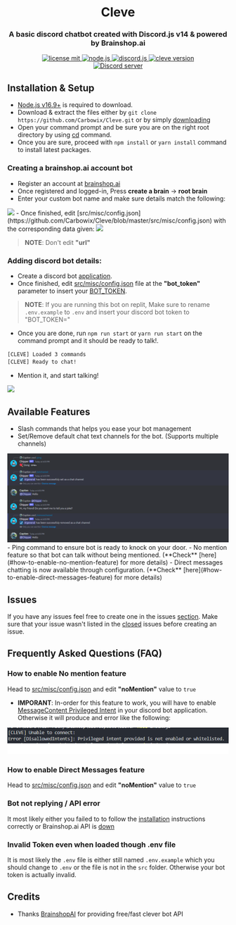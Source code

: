 <h1 align="center">
   Cleve
</h1>
<h3 align="center">A basic discord chatbot created with Discord.js v14 & powered by Brainshop.ai</h3>
<p align="center">

<a href="https://github.com/Carbowix/Cleve/blob/master/LICENSE">
   <img src="https://img.shields.io/github/license/carbowix/cleve?style=for-the-badge" alt="license mit"/>
</a>
<a href="https://nodejs.org/en/download/">
   <img src="https://img.shields.io/badge/node-16.9+-brightgreen?style=for-the-badge" alt="node.js"/>
</a>
<a href="https://github.com/discordjs/discord.js/">
   <img src="https://img.shields.io/badge/discord.js-v14-blue?style=for-the-badge" alt="discord.js"/>
</a>
<a href="https://github.com/Carbowix/Cleve">
   <img src="https://img.shields.io/github/package-json/v/carbowix/cleve?style=for-the-badge" alt="cleve version"/>
</a>
<br>
<a href="https://discord.gg/nntu7rgxtP">
<img src="https://img.shields.io/discord/633795546724827157?color=5865F2&logo=discord&logoColor=white" alt="Discord server" />
</a>
</p>


## Installation & Setup
- [Node.js v16.9+](https://nodejs.org/en/download) is required to download.
- Download & extract the files either by `git clone https://github.com/Carbowix/Cleve.git` or by simply [downloading](https://github.com/Carbowix/Cleve/archive/refs/heads/master.zip)
- Open your command prompt and be sure you are on the right root directory by using [cd](https://www.lifewire.com/change-directories-in-command-prompt-5185508) command.
- Once you are sure, proceed with `npm install` or `yarn install` command to install latest packages.

### Creating a brainshop.ai account bot
- Register an account at [brainshop.ai](http://brainshop.ai/user/register)
- Once registered and logged-in, Press **create a brain** -> **root brain**
- Enter your custom bot name and make sure details match the following:
<img src="https://i.ibb.co/WGkXrw1/tut-02.png">
- Once finished, edit [src/misc/config.json](https://github.com/Carbowix/Cleve/blob/master/src/misc/config.json) with the corresponding data given: 
<img src="https://i.ibb.co/3y2PXDt/tut-03.png">

>**NOTE**: Don't edit **"url"**

### Adding discord bot details:
- Create a discord bot [application](https://discordjs.guide/preparations/setting-up-a-bot-application.html#your-bot-s-token).
- Once finished, edit [src/misc/config.json](https://github.com/Carbowix/Cleve/blob/master/src/misc/config.json) file at the **"bot_token"** parameter to insert your [BOT_TOKEN](https://www.writebots.com/discord-bot-token/).

>**NOTE**: If you are running this bot on replit, Make sure to rename `.env.example` to `.env` and insert your discord bot token to "BOT_TOKEN="


- Once you are done, run `npm run start` or `yarn run start` on the command prompt and it should be ready to talk!.
```bash
[CLEVE] Loaded 3 commands
[CLEVE] Ready to chat!
```

- Mention it, and start talking!


<img src="https://i.ibb.co/M5tjLTh/cleve-Talk.png">

## Available Features
- Slash commands that helps you ease your bot management
- Set/Remove default chat text channels for the bot. (Supports multiple channels)
<img src="./src/misc/images/feature.png" />
- Ping command to ensure bot is ready to knock on your door.
- No mention feature so that bot can talk without being mentioned. (**Check** [here](#how-to-enable-no-mention-feature) for more details)
- Direct messages chatting is now available through configuration. (**Check** [here](#how-to-enable-direct-messages-feature) for more details)

## Issues
If you have any issues feel free to create one in the issues [section](https://github.com/Carbowix/Cleve/issues). Make sure that your issue wasn't listed in the [closed](https://github.com/Carbowix/Cleve/issues?q=is%3Aissue+is%3Aclosed) issues before creating an issue.

## Frequently Asked Questions (FAQ)
### How to enable No mention feature
Head to [src/misc/config.json](https://github.com/Carbowix/Cleve/blob/master/src/misc/config.json) and edit **"noMention"** value to `true`

- **IMPORANT**: In-order for this feature to work, you will have to enable [MessageContent Privileged Intent](https://autocode.com/discord/threads/what-are-discord-privileged-intents-and-how-do-i-enable-them-tutorial-0c3f9977/) in your discord bot application. Otherwise it will produce and error like the following:
<img src="./src/misc/images/error.png">

### How to enable Direct Messages feature
Head to [src/misc/config.json](https://github.com/Carbowix/Cleve/blob/master/src/misc/config.json) and edit **"noMention"** value to `true`

### Bot not replying / API error
It most likely either you failed to to follow the [installation](#installation--setup) instructions correctly or Brainshop.ai API is [down](https://rapidapi.com/Acobot/api/brainshop-ai/discussions)

### Invalid Token even when loaded though .env file
It is most likely the `.env` file is either still named `.env.example` which you should change to `.env` or the file is not in the `src` folder.
Otherwise your bot token is actually invalid.

## Credits
- Thanks [BrainshopAI](http://brainshop.ai/) for providing free/fast clever bot API

